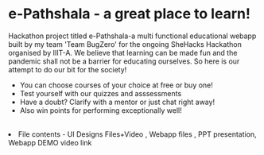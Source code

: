 # e-Pathshala - a great place to learn!

Hackathon project titled e-Pathshala-a multi functional educational webapp built by my team 'Team BugZero' for the ongoing SheHacks Hackathon organised by IIIT-A.
We believe that learning can be made fun and the pandemic shall not be a barrier for educating ourselves. So here is our attempt to do our bit for the society!
<ul>
<li>You can choose courses of your choice at free or buy one!</li>
<li>Test yourself with our quizzes and asssessments</li>
<li>Have a doubt? Clarify with a mentor or just chat right away!</li>
  <li>Also win points for performing exceptionally well!</li>
</ul>
<br>
<li> File contents - UI Designs Files+Video , Webapp files , PPT presentation, Webapp DEMO video link</li>

